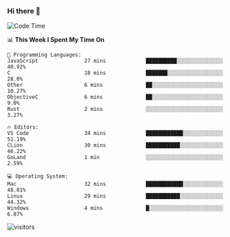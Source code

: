 ### Hi there 👋

<!--
**CrazyCollin/crazycollin** is a ✨ _special_ ✨ repository because its `README.md` (this file) appears on your GitHub profile.

Here are some ideas to get you started:

- 🔭 I’m currently working on ...
- 🌱 I’m currently learning ...
- 👯 I’m looking to collaborate on ...
- 🤔 I’m looking for help with ...
- 💬 Ask me about ...
- 📫 How to reach me: ...
- 😄 Pronouns: ...
- ⚡ Fun fact: ...
-->

<!--START_SECTION:waka-->
![Code Time](http://img.shields.io/badge/Code%20Time-141%20hrs%2013%20mins-blue)

📊 **This Week I Spent My Time On** 

```text
💬 Programming Languages: 
JavaScript               27 mins             ██████████░░░░░░░░░░░░░░░   40.92% 
C                        18 mins             ███████░░░░░░░░░░░░░░░░░░   28.0% 
Other                    6 mins              ██░░░░░░░░░░░░░░░░░░░░░░░   10.27% 
ObjectiveC               6 mins              ██░░░░░░░░░░░░░░░░░░░░░░░   9.0% 
Rust                     2 mins              ░░░░░░░░░░░░░░░░░░░░░░░░░   3.27%

🔥 Editors: 
VS Code                  34 mins             ████████████░░░░░░░░░░░░░   51.19% 
CLion                    30 mins             ███████████░░░░░░░░░░░░░░   46.22% 
GoLand                   1 min               ░░░░░░░░░░░░░░░░░░░░░░░░░   2.59%

💻 Operating System: 
Mac                      32 mins             ████████████░░░░░░░░░░░░░   48.81% 
Linux                    29 mins             ███████████░░░░░░░░░░░░░░   44.32% 
Windows                  4 mins              █░░░░░░░░░░░░░░░░░░░░░░░░   6.87%

```


<!--END_SECTION:waka-->


![visitors](https://visitor-badge.glitch.me/badge?page_id=crazycollin.crazycollin&left_color=green&right_color=red)

